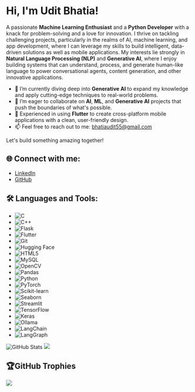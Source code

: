 # Hi, I'm Udit Bhatia!  
A passionate **Machine Learning Enthusiast** and a **Python Developer** with a knack for problem-solving and a love for innovation. I thrive on tackling challenging projects, particularly in the realms of AI, machine learning, and app development, where I can leverage my skills to build intelligent, data-driven solutions as well as mobile applications. My interests lie strongly in **Natural Language Processing (NLP)** and **Generative AI**, where I enjoy building systems that can understand, process, and generate human-like language to power conversational agents, content generation, and other innovative applications.


- 🌱 I’m currently diving deep into **Generative AI** to expand my knowledge and apply cutting-edge techniques to real-world problems.
- 👯 I’m eager to collaborate on **AI**, **ML**, and **Generative AI** projects that push the boundaries of what's possible.
- 📱 Experienced in using **Flutter** to create cross-platform mobile applications with a clean, user-friendly design.
- 📫 Feel free to reach out to me: [bhatiaudit55@gmail.com](mailto:bhatiaudit55@gmail.com)

Let's build something amazing together! 

## 🌐 Connect with me:
- [LinkedIn](www.linkedin.com/in/uditbhatia26)
- [GitHub](https://github.com/manas95826)

## 🛠 Languages and Tools:
- ![C](https://img.shields.io/badge/C-00599C?style=flat-square&logo=c&logoColor=white)  
- ![C++](https://img.shields.io/badge/C++-00599C?style=flat-square&logo=cplusplus&logoColor=white)  
- ![Flask](https://img.shields.io/badge/Flask-000000?style=flat-square&logo=flask&logoColor=white)  
- ![Flutter](https://img.shields.io/badge/Flutter-02569B?style=flat-square&logo=flutter&logoColor=white)  
- ![Git](https://img.shields.io/badge/Git-F05032?style=flat-square&logo=git&logoColor=white)  
- ![Hugging Face](https://img.shields.io/badge/Hugging%20Face-FFAE00?style=flat-square&logo=huggingface&logoColor=white)  
- ![HTML5](https://img.shields.io/badge/HTML5-E34F26?style=flat-square&logo=html5&logoColor=white)  
- ![MySQL](https://img.shields.io/badge/MySQL-4479A1?style=flat-square&logo=mysql&logoColor=white)  
- ![OpenCV](https://img.shields.io/badge/OpenCV-5C3EE8?style=flat-square&logo=opencv&logoColor=white)  
- ![Pandas](https://img.shields.io/badge/Pandas-150458?style=flat-square&logo=pandas&logoColor=white)  
- ![Python](https://img.shields.io/badge/Python-3776AB?style=flat-square&logo=python&logoColor=white)  
- ![PyTorch](https://img.shields.io/badge/PyTorch-EE4C2C?style=flat-square&logo=pytorch&logoColor=white)  
- ![Scikit-learn](https://img.shields.io/badge/Scikit--learn-F7931E?style=flat-square&logo=scikit-learn&logoColor=black)  
- ![Seaborn](https://img.shields.io/badge/Seaborn-3776AB?style=flat-square&logo=python&logoColor=white)  
- ![Streamlit](https://img.shields.io/badge/Streamlit-FF4B4B?style=flat-square&logo=streamlit&logoColor=white)  
- ![TensorFlow](https://img.shields.io/badge/TensorFlow-FF6F00?style=flat-square&logo=tensorflow&logoColor=white)  
- ![Keras](https://img.shields.io/badge/Keras-D00000?style=flat-square&logo=keras&logoColor=white)  
- ![Ollama](https://img.shields.io/badge/Ollama-555555?style=flat-square&logo=vercel&logoColor=white)  
- ![LangChain](https://img.shields.io/badge/LangChain-FF9900?style=flat-square&logo=chainlink&logoColor=white)  
- ![LangGraph](https://img.shields.io/badge/LangGraph-3366FF?style=flat-square&logo=graphql&logoColor=white)



![GitHub Stats](https://github-readme-stats.vercel.app/api?username=uditbhatia26&show_icons=true&theme=radical)
![](https://github-readme-stats.vercel.app/api/top-langs/?username=uditbhatia26&theme=radical&hide_border=false&include_all_commits=false&count_private=false&layout=compact)

## 🏆GitHub Trophies
![](https://github-trophies.vercel.app/?username=uditbhatia26&theme=radical&no-frame=false&no-bg=false&margin-w=4) 

